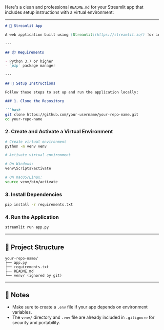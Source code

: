 Here's a clean and professional `README.md` for your Streamlit app that includes setup instructions with a virtual environment:

---

````markdown
# 🚀 Streamlit App

A web application built using [Streamlit](https://streamlit.io/) for interactive data visualization and exploration.

---

## 📦 Requirements

- Python 3.7 or higher
- `pip` package manager

---

## 🔧 Setup Instructions

Follow these steps to set up and run the application locally:

### 1. Clone the Repository

```bash
git clone https://github.com/your-username/your-repo-name.git
cd your-repo-name
````

### 2. Create and Activate a Virtual Environment

```bash
# Create virtual environment
python -m venv venv

# Activate virtual environment

# On Windows:
venv\Scripts\activate

# On macOS/Linux:
source venv/bin/activate
```

### 3. Install Dependencies

```bash
pip install -r requirements.txt
```

### 4. Run the Application

```bash
streamlit run app.py
```

---

## 📁 Project Structure

```
your-repo-name/
├── app.py
├── requirements.txt
├── README.md
└── venv/ (ignored by git)
```

---

## 📌 Notes

* Make sure to create a `.env` file if your app depends on environment variables.
* The `venv/` directory and `.env` file are already included in `.gitignore` for security and portability.



